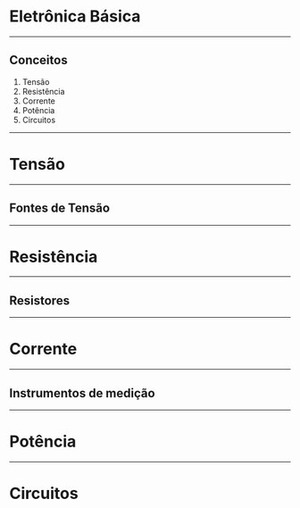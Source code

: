 # Eletrônica Básica

---

## Conceitos

1. Tensão
1. Resistência
1. Corrente
1. Potência
1. Circuitos

---

# Tensão

---

## Fontes de Tensão

---

# Resistência

---

## Resistores

---

# Corrente

---

## Instrumentos de medição

---

# Potência

---

# Circuitos
